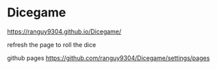 # Dicegame

https://ranguy9304.github.io/Dicegame/

refresh the page to roll the dice


github pages
https://github.com/ranguy9304/Dicegame/settings/pages
